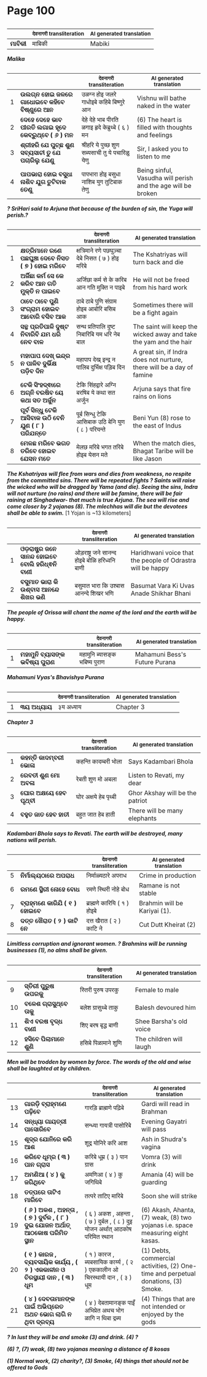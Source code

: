 # Page 100
## 
| | <sub>देवनागरी transliteration</sub> | <sub>AI generated translation</sub> |
| --- | --- | ---|
| **ମାବିକୀ** | माबिकी | Mabiki | <!-- Block 1 -->
<!-- Section [1],  -->
<!-- Placeholder for translation. Place text between the underscores(_) and with no leading or trailing spaces. -->
**_Malika_**


## 
| | | <sub>देवनागरी transliteration</sub> | <sub>AI generated translation</sub> |
| --- | --- | --- | ---|
| 1 | **ଉଲଗ୍ନ ହୋଇ ଜଳରେ ଗାଧୋଇବେ କହିବେ ବିଷ୍ଣୁରେ ଆନ** | उळग्न होइ जलरे गाधोइबे कहिबे बिष्णुरे आन | Vishnu will bathe naked in the water | <!-- Block 2 -->
| 2 | **ଦେହେ ଦେହେ ଭାବ ପୀରତି ଲଗାଇ ହୃଦେ କେବ୍ରୁଥ୍ବେ ( ୬ ) ମନ** | देहे देहे भाब पीरति ळगाइ हृदे केब्रुथ्बे ( ६ ) मन | (6) The heart is filled with thoughts and feelings | <!-- Block 2 -->
| 3 | **ଶ୍ରୀହରି ଯେ ପୁଚ୍ଛ ଶୁଣ ସବ୍ୟସାଚୀ ତୁ ଯେ ପଚାରିଲୁ ଯେଣୁ** | श्रीहरि ये पुच्छ शुण सब्यसाची तु ये पचारिळु येणु | Sir, I asked you to listen to me | <!-- Block 2 -->
| 4 | **ପାପଭାରା ହୋଇ ବସୁଧା ନାଶିବ ଯୁଗ ତୁଟିବାକ ତେଣୁ** | पापभारा होइ बसुधा नाशिब युग तुटिबाक तेणु | Being sinful, Vasudha will perish and the age will be broken | <!-- Block 2 -->
<!-- Section [2],  -->
<!-- Placeholder for translation. Place text between the underscores(_) and with no leading or trailing spaces. -->
**_? SriHari said to Arjuna that because of the burden of sin, the Yuga will perish.?_**


## 
| | | <sub>देवनागरी transliteration</sub> | <sub>AI generated translation</sub> |
| --- | --- | --- | ---|
| 1 | **କ୍ଷତ୍ରିମାନେ ରଣେ ପଛଘୁଞ୍ଚା ଦେବେ ନିସତ ( ୭ ) ହୋଇ ମରିବେ** | क्षत्रिमाने रणे पछघुञ्चा देबे निसत ( ७ ) होइ मरिबे | The Kshatriyas will turn back and die | <!-- Block 3 -->
| 2 | **ଅର୍ଜିଛା କର୍ମ ସେ କେ କରିବ ଆନ ଗତି ମୁକ୍ତି ନ ପାଇବେ** | अर्जिछा कर्म से के करिब आन गति मुक्ति न पाइबे | He will not be freed from his hard work | <!-- Block 3 -->
| 3 | **ଠାବେ ଠାବେ ପୁଣି ସଂଗ୍ରାମ ହୋଇବ ଆବୋରି ବସିବ ଆକ** | ठाबे ठाबे पुणि संग्राम होइब आबोरि बसिब आक | Sometimes there will be a fight again | <!-- Block 3 -->
| 4 | **ସନ୍ଥ ପ୍ରତିପାଳି ଦୁଷ୍ଟ ନିବାରିବି ଯମ ଧରି ନେବ ବାଳ** | सन्थ प्रतिपालि दुष्ट निबारिबि यम धरि नेब बाल | The saint will keep the wicked away and take the yam and the hair | <!-- Block 3 -->
| 5 | **ମହାପାପ ଦେଖ୍ ଇନ୍ଦ୍ର ନ ପାଳିବ ଦୁର୍ଭିକ୍ଷ ପଡ଼ିବ ଦିନ** | महापाप देख् इन्द्र न पालिब दुर्भिक्ष पड़िब दिन | A great sin, if Indra does not nurture, there will be a day of famine | <!-- Block 3 -->
| 6 | **ଟେକି ସିଂହଦ୍ଵାରେ ଅଗ୍ନି ବରଷିବ ୟେ କଥା ସତ ଅର୍ଜୁନ** | टेकि सिंहद्वारे अग्नि बरषिब ये कथा सत अर्जुन | Arjuna says that fire rains on lions | <!-- Block 3 -->
| 7 | **ପୂର୍ବ ସିନ୍ଧୁ ଟେକି ଆସିବାକ ଉଠି ବେନି ଯୁଣ ( ୮ ) ପରିଯନ୍ତେ** | पूर्ब सिन्धु टेकि आसिबाक उठि बेनि युण ( ८ ) परियन्ते | Beni Yun (8) rose to the east of Indus | <!-- Block 3 -->
| 8 | **ମେଳଛ ମରିବେ ଭଗତ ତରିବେ ହୋଇବ ଯେସନ ମତେ** | मेलछ मरिबे भगत तरिबे होइब येसन मते | When the match dies, Bhagat Taribe will be like Jason | <!-- Block 3 -->
<!-- Section [3],  -->
<!-- Placeholder for translation. Place text between the underscores(_) and with no leading or trailing spaces. -->
**_The Kshatriyas will flee from wars and dies from weakness, no respite from the committed sins. There will be repeated fights ? Saints will raise the wicked who will be dragged by Yama (and die). Seeing the sins, Indra will not nurture (no rains) and there will be famine, there will be fair raining at Singhadwar- that much is true Arjuna. The sea will rise and come closer by 2 yojanas (8). The mlechhas will die but the devotees shall be able to swim._** [1 Yojan is ~13 kilometers]


## 
| | | <sub>देवनागरी transliteration</sub> | <sub>AI generated translation</sub> |
| --- | --- | --- | ---|
| 1 | **ଓଡ଼ରାଷ୍ଟ୍ର ଜନେ ସାନନ୍ଦ ହୋଇବେ ବୋଲି ହରିଧ୍ଵନି ବାଣୀ** | ओड़राष्ट्र जने सानन्द होइबे बोळि हरिध्वनि बाणी | Haridhwani voice that the people of Odrastra will be happy | <!-- Block 4 -->
| 2 | **ବସୁମାତ ଭାରା କି ଉଶ୍ବାସ ଆନନ୍ଦେ ଶିଖର ଭଣି** | बसुमात भारा कि उश्बास आनन्दे शिखर भणि | Basumat Vara Ki Uvas Anade Shikhar Bhani | <!-- Block 4 -->
<!-- Section [4],  -->
<!-- Placeholder for translation. Place text between the underscores(_) and with no leading or trailing spaces. -->
**_The people of Orissa will chant the name of the lord and the earth will be happy._**


## 
| | | <sub>देवनागरी transliteration</sub> | <sub>AI generated translation</sub> |
| --- | --- | --- | ---|
| 1 | **ମହାମୁନି ବ୍ୟାସଙ୍କ ଭବିଷ୍ୟ ପୁରାଣ** | महामुनि ब्यासङ्क भबिष्य पुराण | Mahamuni Bess&#39;s Future Purana | <!-- Block 5 -->
<!-- Section [5],  -->
<!-- Placeholder for translation. Place text between the underscores(_) and with no leading or trailing spaces. -->
**_Mahamuni Vyas's Bhavishya Purana_**


## 
| | | <sub>देवनागरी transliteration</sub> | <sub>AI generated translation</sub> |
| --- | --- | --- | ---|
| 1 | **୩ୟ ଅଧ୍ୟାୟ** | ३य अध्याय | Chapter 3 | <!-- Block 6 -->
<!-- Section [6],  -->
<!-- Placeholder for translation. Place text between the underscores(_) and with no leading or trailing spaces. -->
**_Chapter 3_**


## 
| | | <sub>देवनागरी transliteration</sub> | <sub>AI generated translation</sub> |
| --- | --- | --- | ---|
| 1 | **କହନ୍ତି କାଦମ୍ବରୀ ଭୋଳା** | कहन्ति कादम्बरी भोला | Says Kadambari Bhola | <!-- Block 7 -->
| 2 | **ରେବତୀ ଶୁଣ ମୋ ଅବଳା** | रेबती शुण मो अबला | Listen to Revati, my dear | <!-- Block 9 -->
| 3 | **ଘୋର ଅକ୍ଷୟେ ହେବ ପୃଥ୍ବୀ** | घोर अक्षये हेब पृथ्बी | Ghor Akshay will be the patriot | <!-- Block 7 -->
| 4 | **ବହୁତ ଜାତ ହେବ ହାତୀ** | बहुत जात हेब हाती | There will be many elephants | <!-- Block 9 -->

**_Kadambari Bhola says to Revati. The earth will be destroyed, many nations will perish._**

## 
| | | <sub>देवनागरी transliteration</sub> | <sub>AI generated translation</sub> |
| --- | --- | --- | ---|
| 5 | **ନିର୍ମାଲ୍ୟଠାରେ ଅପରାଧ** | निर्माळ्यठारे अपराध | Crime in production | <!-- Block 7 -->
| 6 | **ରମଣେ ସ୍ଥିରୀ ନୋହେ ବୋଧ** | रमणे स्थिरी नोहे बोध | Ramane is not stable | <!-- Block 13 -->
| 7 | **ବ୍ରାହ୍ମଣେ କାରିଯି ( ୧ ) ହୋଇବେ** | ब्राह्मणे कारियि ( १ ) होइबे | Brahmin will be Kariyai (1). | <!-- Block 8 -->
| 8 | **ଦତ୍ତ ଖୈରାତ ( ୨ ) କାଟି ନେ** | दत्त खैरात ( २ ) काटि ने | Cut Dutt Kheirat (2) | <!-- Block 13 -->

**_Limitless corruption and ignorant women. ? Brahmins will be running businesses (1), no alms shall be given._**

## 
| | | <sub>देवनागरी transliteration</sub> | <sub>AI generated translation</sub> |
| --- | --- | --- | ---|
| 9 | **ସ୍ତିରୀ ପୁରୁଷ ଉପରକୁ** | स्तिरी पुरुष उपरकु | Female to male | <!-- Block 8 -->
| 10 | **ବଳେଶ ଗ୍ରାସୁଥ୍ବେ ତାକୁ** | बलेश ग्रासुथ्बे ताकु | Balesh devoured him | <!-- Block 10 -->
| 11 | **ଶିଏ ବରଷ ବୃଦ୍ଧ ବାଣୀ** | शिए बरष बृद्ध बाणी | Shee Barsha&#39;s old voice | <!-- Block 8 -->
| 12 | **ହସିବେ ପିଲାମାନେ ଶୁଣି** | हसिबे पिळामाने शुणि | The children will laugh | <!-- Block 11 -->

**_Men will be trodden by women by force. The words of the old and wise shall be laughted at by children._**

## 
| | | <sub>देवनागरी transliteration</sub> | <sub>AI generated translation</sub> |
| --- | --- | --- | ---|
| 13 | **ଗାରଡ଼ି ବ୍ରାହ୍ମଣେ ପଢ଼ିବେ** | गारड़ि ब्राह्मणे पढ़िबे | Gardi will read in Brahman | <!-- Block 8 -->
| 14 | **ସନ୍ଧ୍ୟା ଗାୟତ୍ରୀ ପାସୋରିବେ** | सन्ध्या गायत्री पासोरिबे | Evening Gayatri will pass | <!-- Block 12 -->
| 15 | **ଶୂଦ୍ର ଯୋନିରେ କରି ଆଶ** | शूद्र योनिरे करि आश | Ash in Shudra&#39;s vagina | <!-- Block 8 -->
| 16 | **କରିବେ ଧୂମ୍ର ( ୩ ) ପାନ ଗ୍ରାସ** | करिबे धूम्र ( ३ ) पान ग्रास | Vomra (3) will drink | <!-- Block 12 -->
| 17 | **ଅମଣିଆ ( ୪ ) କୁ ଜଗିଥିବେ** | अमणिआ ( ४ ) कु जगिथिबे | Amania (4) will be guarding | <!-- Block 8 -->
| 18 | **ତତ୍ପରେ ତାଟିଏ ମାରିବେ** | तत्परे ताटिए मारिबे | Soon she will strike | <!-- Block 12 -->
| 19 | **( ୬ ) ଅକଶ , ଅହନ୍ତା , ( ୭ ) ଦୁର୍ବଳ , ( ୮ ) ଦୁଇ ଯୋଜନ ଅର୍ଥାତ୍ ଆଠକୋଷ ପରିମିତ ସ୍ଥାନ** | ( ६ ) अकश , अहन्ता , ( ७ ) दुर्बल , ( ८ ) दुइ योजन अर्थात् आठकोष परिमित स्थान | (6) Akash, Ahanta, (7) weak, (8) two yojanas i.e. space measuring eight kasas. | <!-- Block 14 -->
| 20 | **( ୧ ) କାରଜ , ବ୍ୟବସାୟିକ କାର୍ଯ୍ୟ , ( ୨ ) ଏକକାଳୀନ ଓ ଚିରସ୍ଥାୟୀ ଦାନ , ( ୩ ) ଧୂମ** | ( १ ) कारज , ब्यबसायिक कार्य्य , ( २ ) एककालीन ओ चिरस्थायी दान , ( ३ ) धूम | (1) Debts, commercial activities, (2) One-time and perpetual donations, (3) Smoke. | <!-- Block 14 -->
| 21 | **( ୪ ) ଦେବତାମାନଙ୍କ ପାଇଁ ଅଭିପ୍ରେତ ଅଥଚ ଭୋଗ ଲାଗି ନ ଥିବା ଦ୍ରବ୍ୟ** | ( ४ ) देबतामानङ्क पाइँ अभिप्रेत अथच भोग ळागि न थिबा द्रब्य | (4) Things that are not intended or enjoyed by the gods | <!-- Block 14 -->
<!-- Section [7,8], [9,13,10,11,12],  -->
<!-- Section [14],  -->
<!-- Placeholder for translation. Place text between the underscores(_) and with no leading or trailing spaces. -->
**_? In lust they will be and smoke (3) and drink. (4) ?_**

**_(6) ?, (7) weak, (8) two yojanas meaning a distance of 8 kosas_**

**_(1) Normal work, (2) charity?, (3) Smoke, (4) things that should not be offered to Gods_**